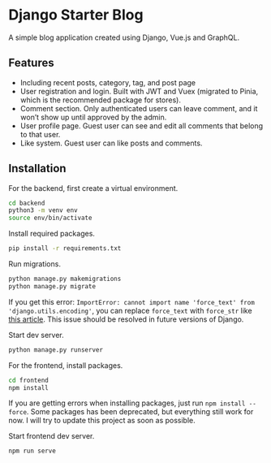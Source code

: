 # Django Starter Blog

A simple blog application created using Django, Vue.js and GraphQL.

## Features

- Including recent posts, category, tag, and post page
- User registration and login. Built with JWT and Vuex (migrated to Pinia, which is the recommended package for stores).
- Comment section. Only authenticated users can leave comment, and it won’t show up until approved by the admin.
- User profile page. Guest user can see and edit all comments that belong to that user.
- Like system. Guest user can like posts and comments.


## Installation

For the backend, first create a virtual environment.

```bash
cd backend
python3 -m venv env
source env/bin/activate
```

Install required packages.

```bash
pip install -r requirements.txt
```

Run migrations.

```bash
python manage.py makemigrations
python manage.py migrate
```

If you get this error: `ImportError: cannot import name 'force_text' from 'django.utils.encoding'`, you can replace `force_text` with `force_str` like [this article](https://exerror.com/importerror-cannot-import-name-force_text-from-django-utils-encoding/). This issue should be resolved in future versions of Django.

Start dev server.

```bash
python manage.py runserver
```

For the frontend, install packages.

```bash
cd frontend
npm install
```

If you are getting errors when installing packages, just run `npm install --force`. Some packages has been deprecated, but everything still work for now. I will try to update this project as soon as possible.

Start frontend dev server.

```bash
npm run serve
```
